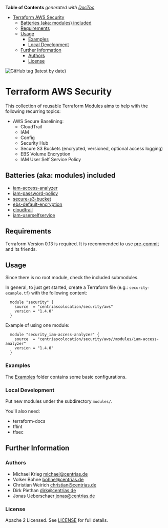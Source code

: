 <!-- START doctoc generated TOC please keep comment here to allow auto update -->
<!-- DON'T EDIT THIS SECTION, INSTEAD RE-RUN doctoc TO UPDATE -->
**Table of Contents**  *generated with [DocToc](https://github.com/thlorenz/doctoc)*

- [Terraform AWS Security](#terraform-aws-security)
  - [Batteries (aka: modules) included](#batteries-aka-modules-included)
  - [Requirements](#requirements)
  - [Usage](#usage)
    - [Examples](#examples)
    - [Local Development](#local-development)
  - [Further Information](#further-information)
    - [Authors](#authors)
    - [License](#license)

<!-- END doctoc generated TOC please keep comment here to allow auto update -->

![GitHub tag (latest by date)](https://img.shields.io/github/v/tag/centriascolocation/terraform-aws-security)

# Terraform AWS Security

This collection of reusable Terraform Modules aims to help with the following recurring topics:

  * AWS Secure Baselining:
    * CloudTrail
    * IAM
    * Config
    * Security Hub
    * Secure S3 Buckets (encrypted, versioned, optional access logging)
    * EBS Volume Encryption
    * IAM User Self Service Policy

## Batteries (aka: modules) included

  * [iam-access-analyzer](https://github.com/centriascolocation/terraform-aws-security/tree/master/modules/iam-access-analyzer/README.md)
  * [iam-password-policy](https://github.com/centriascolocation/terraform-aws-security/tree/master/modules/iam-password-policy/README.md)
  * [secure-s3-bucket](https://github.com/centriascolocation/terraform-aws-security/tree/master/modules/secure-s3-bucket/README.md)
  * [ebs-default-encryption](https://github.com/centriascolocation/terraform-aws-security/tree/master/modules/ebs-default-encryption/README.md)
  * [cloudtrail](https://github.com/centriascolocation/terraform-aws-security/tree/master/modules/cloudtrail/README.md)
  * [iam-userselfservice](https://github.com/centriascolocation/terraform-aws-security/tree/master/modules/iam-userselfservice/README.md)

## Requirements

Terraform Version 0.13 is required. It is recommended to use [pre-commit](https://pre-commit.com/) and its friends.

## Usage

Since there is no root module, check the included submodules.

In general, to just get started, create a Terraform file (e.g.: `security-example.tf`) with the following content:

```
  module "security" {
    source  = "centriascolocation/security/aws"
    version = "1.4.0"
  }
```

Example of using one module:

```
  module "security_iam-access-analyzer" {
    source  = "centriascolocation/security/aws//modules/iam-access-analyzer"
    version = "1.4.0"
  }
```

### Examples

The [Examples](https://github.com/centriascolocation/terraform-aws-security/tree/master/examples) folder contains some basic configurations.

### Local Development

Put new modules under the subdirectory `modules/`.

You'll also need:

  * terraform-docs
  * tflint
  * tfsec

## Further Information

### Authors

  * Michael Krieg <michael@centrias.de>
  * Volker Bohne <bohne@centrias.de>
  * Christian Weirich <christian@centrias.de>
  * Dirk Piethan <dirk@centrias.de>
  * Jonas Ueberschaer <jonas@centrias.de>

### License

Apache 2 Licensed. See [LICENSE](LICENSE) for full details.

